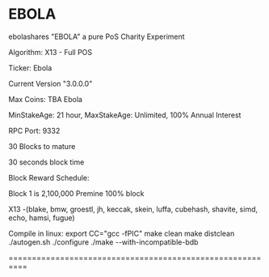 EBOLA
====

ebolashares "EBOLA" a pure PoS Charity Experiment

Algorithm: X13 - Full POS

Ticker: Ebola

Current Version "3.0.0.0"

Max Coins: TBA Ebola

MinStakeAge: 21 hour, MaxStakeAge: Unlimited, 100% Annual Interest

RPC Port: 9332

30 Blocks to mature

30 seconds  block time

Block Reward Schedule:

Block 1 is 2,100,000  Premine 100% block


X13 -(blake, bmw, groestl, jh, keccak, skein, luffa, cubehash, shavite, simd, echo, hamsi, fugue)

Compile in linux:
     export CC="gcc -fPIC"
     make clean
     make distclean
     ./autogen.sh
     ./configure
     ./make --with-incompatible-bdb



==========================================================

